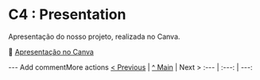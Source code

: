# C4 : Presentation

Apresentação do nosso projeto, realizada no Canva.

🔗 [Apresentação no Canva](https://www.canva.com/design/DAGqvb2BsMw/-EY0lO9gF5z_OX138G_MVw/edit?utm_content=DAGqvb2BsMw&utm_campaign=designshare&utm_medium=link2&utm_source=sharebutton)

---  Add commentMore actions
[< Previous](capitulo_3.md) | [^ Main]([https://github.com/inf2425tig04/trabalho_ti/edit/main/]) | Next >
:--- | :---: | ---: 
